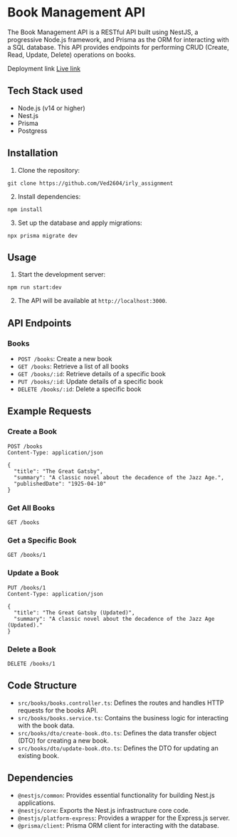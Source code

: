 # Book Management API

The Book Management API is a RESTful API built using NestJS, a progressive Node.js framework, and Prisma as the ORM for interacting with a SQL database. This API provides endpoints for performing CRUD (Create, Read, Update, Delete) operations on books. 

Deployment link <a href="https://irly-assignment.onrender.com/books"> Live link </a>

## Tech Stack used

- Node.js (v14 or higher)
- Nest.js
- Prisma
- Postgress

## Installation

1. Clone the repository:

<pre>
<code class="language-bash">git clone https://github.com/Ved2604/irly_assignment</code>
</pre>

2. Install dependencies:

<pre>
<code class="language-bash">npm install</code>
</pre>

3. Set up the database and apply migrations:

<pre>
<code class="language-bash">npx prisma migrate dev</code>
</pre>

## Usage

1. Start the development server:

<pre>
<code class="language-bash">npm run start:dev</code>
</pre>

2. The API will be available at `http://localhost:3000`.

## API Endpoints

### Books

- `POST /books`: Create a new book
- `GET /books`: Retrieve a list of all books
- `GET /books/:id`: Retrieve details of a specific book
- `PUT /books/:id`: Update details of a specific book
- `DELETE /books/:id`: Delete a specific book

## Example Requests

### Create a Book

<pre>
<code class="language-bash">POST /books
Content-Type: application/json

{
  "title": "The Great Gatsby",
  "summary": "A classic novel about the decadence of the Jazz Age.",
  "publishedDate": "1925-04-10"
}</code>
</pre>

### Get All Books

<pre>
<code class="language-bash">GET /books</code>
</pre>

### Get a Specific Book

<pre>
<code class="language-bash">GET /books/1</code>
</pre>

### Update a Book

<pre>
<code class="language-bash">PUT /books/1
Content-Type: application/json

{
  "title": "The Great Gatsby (Updated)",
  "summary": "A classic novel about the decadence of the Jazz Age (Updated)."
}</code>
</pre>

### Delete a Book

<pre>
<code class="language-bash">DELETE /books/1</code>
</pre>

## Code Structure

- `src/books/books.controller.ts`: Defines the routes and handles HTTP requests for the books API.
- `src/books/books.service.ts`: Contains the business logic for interacting with the book data.
- `src/books/dto/create-book.dto.ts`: Defines the data transfer object (DTO) for creating a new book.
- `src/books/dto/update-book.dto.ts`: Defines the DTO for updating an existing book.

## Dependencies

- `@nestjs/common`: Provides essential functionality for building Nest.js applications.
- `@nestjs/core`: Exports the Nest.js infrastructure core code.
- `@nestjs/platform-express`: Provides a wrapper for the Express.js server.
- `@prisma/client`: Prisma ORM client for interacting with the database.

